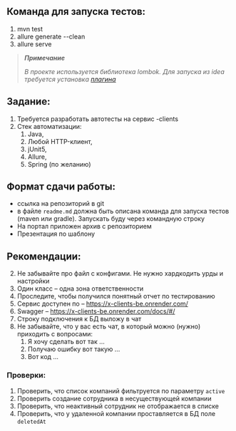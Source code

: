 ## Команда для запуска тестов:
1. mvn test
2. allure generate --clean
3. allure serve

> ***Примечание***
> 
>*В проекте используется библиотека lombok. Для запуска из idea требуется установка [плагина](https://plugins.jetbrains.com/plugin/6317-lombok)*

## Задание:
1. Требуется разработать автотесты на сервис -clients
2. Стек автоматизации:
    1. Java,
    2. Любой HTTP-клиент,
    3. jUnit5,
    4. Allure,
    5. Spring (по желанию)

## Формат сдачи работы:
- ссылка на репозиторий в git
- в файле `readme.md` должна быть описана команда для запуска тестов (maven или gradle). Запускать буду через командную строку
- На портал приложен архив с репозиторием
- Презентация по шаблону

## Рекомендации:
2. Не забывайте про файл с конфигами. Не нужно хардкодить урды и настройки
3. Один класс – одна зона ответственности
4. Проследите, чтобы получился понятный отчет по тестированию
5. Сервис доступен по – https://x-clients-be.onrender.com/
6. Swagger – https://x-clients-be.onrender.com/docs/#/
7. Строку подключения к БД выложу в чат
8. Не забывайте, что у вас есть чат, в который можно (нужно) приходить с вопросами:
    1. Я хочу сделать вот так ...
    2. Получаю ошибку вот такую ...
    3. Вот код ...

### Проверки:
1. Проверить, что список компаний фильтруется по параметру `active`
3. Проверить создание сотрудника в несуществующей компании
4. Проверить, что неактивный сотрудник не отображается в списке
5. Проверить, что у удаленной компании проставляется в БД поле `deletedAt`
